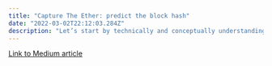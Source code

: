 ```yaml
---
title: "Capture The Ether: predict the block hash"
date: "2022-03-02T22:12:03.284Z"
description: "Let’s start by technically and conceptually understanding what we are trying to achieve in this challenge."
---
```


[Link to Medium article](https://systemweakness.com/capture-the-ether-predict-the-block-hash-bdbaf870cd5d)
<!-- 
Capture The Ether: predict the block hash
Let’s start by technically and conceptually understanding what we are trying to achieve in this challenge.

It asks us to guess a hash allocated in a bytes32 variable, as per the keccak256’s format.

But what’s that bytes32? I’ll try to explain as simple as possible what it is and why it is represented in a string of 66 characters. You can skip this part if you don’t want or need to review some basic computing/mathematical concepts.

Let’s start with what a binary number is: a number expressed in the base-2 numeral system. A mathematical expression that uses only 2 symbols: 1 and 0. Also called bit (from binary digit). A bit is the most basic unit of information in computing and digital communication. It’s what computers understand. Everything is either on or off, and the sum/combination of those states. Everything in a computer can be represented in -usually- lots of bits.

We, humans, on the other hand use the decimal system to count things, which is expressed in the base-10 numeral system. I.e. symbols 0 to 9.

With each of these numeral systems we can represent any number (integer, at least) we want. And every number in each one of them has the exact representation in every other.

Going back to binary, each “1” added to a number is equal, in decimal format, to 2 to the power of te position of the number from right to left, starting with position 0. Some examples:

If the binary number is 111, it’s not one hundred eleven as we would expect, but 2² + 2¹ + 2⁰ = 7.
If the binary number is 1011, it’s not one thousand eleven, but 2³ + 0 + 2¹ + 2⁰ = 11.
Then, a byte is just the sum of 8 bits. That’s why we can represent up to decimal 256 numbers (0 to 255) with each one of them. To visualize it:

"11111111" = 2⁷ + 2⁶ + 2⁵ + 2⁴ + 2³ + 2² + 2¹ + 2⁰ = 255.
Another numeral system widely used in Ethereum and Blockchain is hexadecimal. This is a base-16 system, meaning it uses 16 symbols:

0 1 2 3 4 5 6 7 8 9 a b c d e f.
The way to use it is to count from 0 to f (0 to 15 in decimal) and then keep going with 10 (16), 11 (17), … 1a (26), … 20 (32) and so on.

With this system we can count up to decimal 255 with to digits: “ff”. To represent 256 we would have to add another digit on the left and start over with the other two: 100.

Also, per convention, when we write in hexadecimal format, we need to add a “0x” as a prefix.

To be sure we really understand all of this, let’s visualize 0 to 20 in decimal, hexadecimal and binary with their corresponding formula:


Ok, so now you know what a bit, byte, binary, hexadecimal and decimals are. We can go back to our challenge’s solution: a hash allocated in a bytes32 variable, as per the keccak256’s format, and why it is represented with 66 characters, both numbers and letters.

First, the output of the keccak256 hash function is a 256 bit number. As we’ve seen before, 256 bits = 32 bytes, as per 256 / 8. That’s our bytes32 variable, which is represented in hexadecimal format, meaning that each of these 32 bytes can be represented with two hexadecimal characters, i.e. 64 in total. Then, if we add the “0x” prefix we finally get to our 66 characters number.

Now, going back to our challenge, this contract has pretty much the same structure as the previous one.


The main functions are:

constructor requires 1 ether when deploying.
lockInGuess takes a bytes32 as an argument, sets the guesser as the msg.sender, the guess as the parameter and the settlementBlockNumber as the next in line.
settle after a couple of checks, defines and sets the bytes32 variable answer to the blockhash of our settlementBlockNumber.
isComplete checks if the balance equals to 0.
These functions, as per the require statements in them and blockchain’s logic, force us to call them in that exact order. If we try and call them in any other way, we’ll get an error and the transaction will be reverted.

Trying to actually guess a 256 bit / 32 byte number is quite unfeasible, there are much more combinations in it than stars in the universe. Really.

There is a way, though, to solve this challenge in a little bit more efficient way with one of the blockhash’s properties. If we go and read the docs we’ll see that it returns the hash of the given block when blocknumber is one of the 256 most recent blocks; otherwise returns zero.

This piece of information is key to solve the challenge. We know that sometime in the future (~ 1 hour), our current block will older than the 256 most recent blocks, and if we try and get the hash through the blockhash function, it’ll return 0.

So, the way to solve this exercise is to…

Deploy the contract, send 1 ether with the constructor.
Call lockInGuess() with a value of 0x0000000000000000000000000000000000000000000000000000000000000000 and send another ether.
Wait for approximately 1 hour or check what the previous step’s block was and wait until 256 more blocks have been mined. You can of course check this on etherscan.
Call settle().
If you’ve waited long enough, you’ll be receiving the two previously sent ethers on your account.


We have reviewed some concepts and finished with the Lotteries challenges. On the next article we’ll start solving the Math section.
 -->
